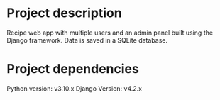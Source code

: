 # Project description
Recipe web app with multiple users and an admin panel built using the Django framework. Data is saved in a SQLite database.

# Project dependencies
Python version: v3.10.x
Django Version: v4.2.x


